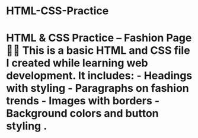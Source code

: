 # HTML-CSS-Practice
# HTML &amp; CSS Practice – Fashion Page 🧥✨  This is a basic HTML and CSS file I created while learning web development.  It includes: - Headings with styling - Paragraphs on fashion trends - Images with borders - Background colors and button styling .
